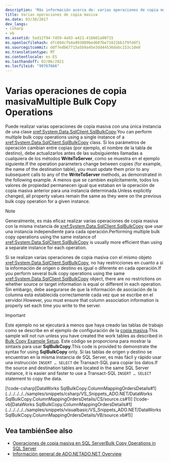```yaml
---
description: 'Más información acerca de: varias operaciones de copia masiva'
title: Varias operaciones de copia masiva
ms.date: 03/30/2017
dev_langs:
- csharp
- vb
ms.assetid: 5ad12f94-7459-4a93-a421-4160d1a90715
ms.openlocfilehash: dfc694cfb4a993889bed607be71821bb1f9fddf1
ms.sourcegitcommit: ddf7edb67715a5b9a45e3dd44536dabc153c1de0
ms.translationtype: MT
ms.contentlocale: es-ES
ms.lasthandoff: 02/06/2021
ms.locfileid: "99767666"
---
```

# <a name="multiple-bulk-copy-operations"></a><span data-ttu-id="a91b1-103">Varias operaciones de copia masiva</span><span class="sxs-lookup"><span data-stu-id="a91b1-103">Multiple Bulk Copy Operations</span></span>

<span data-ttu-id="a91b1-104">Puede realizar varias operaciones de copia masiva con una única instancia de una clase <xref:System.Data.SqlClient.SqlBulkCopy>.</span><span class="sxs-lookup"><span data-stu-id="a91b1-104">You can perform multiple bulk copy operations using a single instance of a <xref:System.Data.SqlClient.SqlBulkCopy> class.</span></span> <span data-ttu-id="a91b1-105">Si los parámetros de operación cambian entre copias (por ejemplo, el nombre de la tabla de destino), debe actualizarlos antes de las subsiguientes llamadas a cualquiera de los métodos **WriteToServer**, como se muestra en el ejemplo siguiente.</span><span class="sxs-lookup"><span data-stu-id="a91b1-105">If the operation parameters change between copies (for example, the name of the destination table), you must update them prior to any subsequent calls to any of the **WriteToServer** methods, as demonstrated in the following example.</span></span> <span data-ttu-id="a91b1-106">A menos que se cambien explícitamente, todos los valores de propiedad permanecen igual que estaban en la operación de copia masiva anterior para una instancia determinada.</span><span class="sxs-lookup"><span data-stu-id="a91b1-106">Unless explicitly changed, all property values remain the same as they were on the previous bulk copy operation for a given instance.</span></span>  
  
> [!NOTE]
> <span data-ttu-id="a91b1-107">Generalmente, es más eficaz realizar varias operaciones de copia masiva con la misma instancia de <xref:System.Data.SqlClient.SqlBulkCopy> que usar una instancia independiente para cada operación.</span><span class="sxs-lookup"><span data-stu-id="a91b1-107">Performing multiple bulk copy operations using the same instance of <xref:System.Data.SqlClient.SqlBulkCopy> is usually more efficient than using a separate instance for each operation.</span></span>  
  
 <span data-ttu-id="a91b1-108">Si se realizan varias operaciones de copia masiva con el mismo objeto <xref:System.Data.SqlClient.SqlBulkCopy>, no hay restricciones en cuanto a si la información de origen o destino es igual o diferente en cada operación.</span><span class="sxs-lookup"><span data-stu-id="a91b1-108">If you perform several bulk copy operations using the same <xref:System.Data.SqlClient.SqlBulkCopy> object, there are no restrictions on whether source or target information is equal or different in each operation.</span></span> <span data-ttu-id="a91b1-109">Sin embargo, debe asegurarse de que la información de asociación de la columna está establecida correctamente cada vez que se escribe en el servidor.</span><span class="sxs-lookup"><span data-stu-id="a91b1-109">However, you must ensure that column association information is properly set each time you write to the server.</span></span>  
  
> [!IMPORTANT]
> <span data-ttu-id="a91b1-110">Este ejemplo no se ejecutará a menos que haya creado las tablas de trabajo como se describe en el ejemplo de configuración de la [copia masiva](bulk-copy-example-setup.md).</span><span class="sxs-lookup"><span data-stu-id="a91b1-110">This sample will not run unless you have created the work tables as described in [Bulk Copy Example Setup](bulk-copy-example-setup.md).</span></span> <span data-ttu-id="a91b1-111">Este código se proporciona para mostrar la sintaxis para usar **SqlBulkCopy**.</span><span class="sxs-lookup"><span data-stu-id="a91b1-111">This code is provided to demonstrate the syntax for using **SqlBulkCopy** only.</span></span> <span data-ttu-id="a91b1-112">Si las tablas de origen y destino se encuentran en la misma instancia de SQL Server, es más fácil y rápido usar una instrucción `INSERT … SELECT` de Transact-SQL para copiar los datos.</span><span class="sxs-lookup"><span data-stu-id="a91b1-112">If the source and destination tables are located in the same SQL Server instance, it is easier and faster to use a Transact-SQL `INSERT … SELECT` statement to copy the data.</span></span>  
  
 [!code-csharp[DataWorks SqlBulkCopy.ColumnMappingOrdersDetails#1](../../../../../samples/snippets/csharp/VS_Snippets_ADO.NET/DataWorks SqlBulkCopy.ColumnMappingOrdersDetails/CS/source.cs#1)]
 [!code-vb[DataWorks SqlBulkCopy.ColumnMappingOrdersDetails#1](../../../../../samples/snippets/visualbasic/VS_Snippets_ADO.NET/DataWorks SqlBulkCopy.ColumnMappingOrdersDetails/VB/source.vb#1)]  
  
## <a name="see-also"></a><span data-ttu-id="a91b1-113">Vea también</span><span class="sxs-lookup"><span data-stu-id="a91b1-113">See also</span></span>

- [<span data-ttu-id="a91b1-114">Operaciones de copia masiva en SQL Server</span><span class="sxs-lookup"><span data-stu-id="a91b1-114">Bulk Copy Operations in SQL Server</span></span>](bulk-copy-operations-in-sql-server.md)
- [<span data-ttu-id="a91b1-115">Información general de ADO.NET</span><span class="sxs-lookup"><span data-stu-id="a91b1-115">ADO.NET Overview</span></span>](../ado-net-overview.md)
